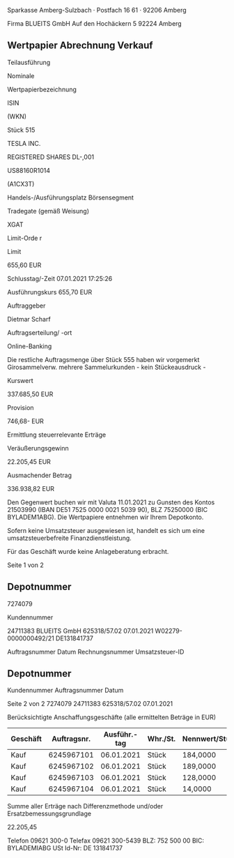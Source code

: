<!-- image -->

Sparkasse Amberg-Sulzbach · Postfach 16 61 · 92206 Amberg

Firma BLUEITS GmbH Auf den Hochäckern 5 92224 Amberg

## Wertpapier Abrechnung Verkauf

Teilausführung

Nominale

Wertpapierbezeichnung

ISIN

(WKN)

Stück 515

TESLA INC.

REGISTERED SHARES DL-,001

US88160R1014

(A1CX3T)

Handels-/Ausführungsplatz Börsensegment

Tradegate (gemäß Weisung)

XGAT

Limit-Orde r

Limit

655,60 EUR

Schlusstag/-Zeit 07.01.2021 17:25:26

Ausführungskurs 655,70 EUR

Auftraggeber

Dietmar Scharf

Auftragserteilung/ -ort

Online-Banking

Die restliche Auftragsmenge über Stück 555 haben wir vorgemerkt Girosammelverw. mehrere Sammelurkunden - kein Stückeausdruck -

Kurswert

337.685,50 EUR

Provision

746,68- EUR

Ermittlung steuerrelevante Erträge

Veräußerungsgewinn

22.205,45 EUR

Ausmachender Betrag

336.938,82 EUR

Den Gegenwert buchen wir mit Valuta 11.01.2021 zu Gunsten des Kontos 21503990 (IBAN DE51 7525 0000 0021 5039 90), BLZ 75250000 (BIC BYLADEM1ABG). Die Wertpapiere entnehmen wir Ihrem Depotkonto.

Sofern keine Umsatzsteuer ausgewiesen ist, handelt es sich um eine umsatzsteuerbefreite Finanzdienstleistung.

Für das Geschäft wurde keine Anlageberatung erbracht.

Seite 1 von 2

## Depotnummer

7274079

Kundennummer

24711383 BLUEITS GmbH 625318/57.02 07.01.2021 W02279-0000000492/21 DE131841737

Auftragsnummer Datum Rechnungsnummer Umsatzsteuer-ID

<!-- image -->

## Depotnummer

Kundennummer Auftragsnummer Datum

Seite 2 von 2 7274079 24711383 625318/57.02 07.01.2021

Berücksichtigte Anschaffungsgeschäfte (alle ermittelten Beträge in EUR)

| Geschäft   |   Auftragsnr. | Ausführ.-tag   | Whr./St.   | Nennwert/Stück   | AS-Kosten   | Erlös      | ant. Ergebnis   |     |
|------------|---------------|----------------|------------|------------------|-------------|------------|-----------------|-----|
| Kauf       |    6245967101 | 06.01.2021     | Stück      | 184,0000         | 112.427,17- | 120.382,03 | 7.954,86        | (D) |
| Kauf       |    6245967102 | 06.01.2021     | Stück      | 189,0000         | 115.479,00- | 123.653,28 | 8.174,28        | (D) |
| Kauf       |    6245967103 | 06.01.2021     | Stück      | 128,0000         | 78.259,20-  | 83.744,02  | 5.484,82        | (D) |
| Kauf       |    6245967104 | 06.01.2021     | Stück      | 14,0000          | 8.568,00-   | 9.159,49   | 591,49          | (D) |

Summe aller Erträge nach Differenzmethode und/oder Ersatzbemessungsgrundlage

22.205,45

Telefon 09621 300-0 Telefax 09621 300-5439 BLZ: 752 500 00 BIC: BYLADEMIABG USt Id-Nr: DE 131841737